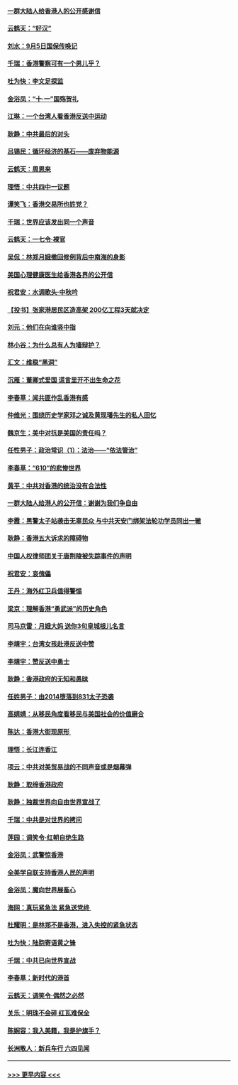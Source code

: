 #### [一群大陆人给香港人的公开感谢信](../pages/nsc993/n11514797.md?t=09112055) 
#### [云鹤天：“好汉”](../pages/nsc993/n11513536.md?t=09112055) 
#### [刘水：9月5日国保传唤记](../pages/nsc993/n11513460.md?t=09112055) 
#### [千瑞：香港警察可有一个男儿乎？](../pages/nsc993/n11513109.md?t=09112055) 
#### [吐为快：李文足探监](../pages/nsc993/n11509622.md?t=09112055) 
#### [金浴凤：“十‧一”国殇贺礼](../pages/nsc993/n11509593.md?t=09112055) 
#### [江琳：一个台湾人看香港反送中运动](../pages/nsc993/n11509211.md?t=09112055) 
#### [耿静：中共最后的对头](../pages/nsc993/n11508308.md?t=09112055) 
#### [吕锡民：循环经济的基石——废弃物能源](../pages/nsc993/n11508212.md?t=09112055) 
#### [云鹤天：周恩来](../pages/nsc993/n11508055.md?t=09112055) 
#### [理悟：中共四中一议题](../pages/nsc993/n11507782.md?t=09112055) 
#### [谭笑飞：香港交易所也姓党？](../pages/nsc993/n11507753.md?t=09112055) 
#### [千瑞：世界应该发出同一个声音](../pages/nsc993/n11507290.md?t=09112055) 
#### [云鹤天：一七令‧裸官](../pages/nsc993/n11507177.md?t=09112055) 
#### [吴侃：林郑月娥撤回修例背后中南海的身影](../pages/nsc993/n11506876.md?t=09112055) 
#### [美国心理健康医生给香港各界的公开信](../pages/nsc993/n11506809.md?t=09112055) 
#### [祝君安：水调歌头‧中秋吟](../pages/nsc993/n11506758.md?t=09112055) 
#### [【投书】张家港居民区造高架 200亿工程3天就决定](../pages/nsc993/n11506682.md?t=09112055) 
#### [刘元：他们在向谁竖中指](../pages/nsc993/n11505384.md?t=09112055) 
#### [林小谷：为什么总有人为墙辩护？](../pages/nsc993/n11505226.md?t=09112055) 
#### [汇文：维稳“黑洞”](../pages/nsc993/n11504347.md?t=09112055) 
#### [沉雁：董卿式爱国 谎言里开不出生命之花](../pages/nsc993/n11503215.md?t=09112055) 
#### [李春草：闻共匪作乱香港有感](../pages/nsc993/n11503072.md?t=09112055) 
#### [仲维光：围绕历史学家邓之诚及黄现璠先生的私人回忆](../pages/nsc993/n11501330.md?t=09112055) 
#### [魏京生：美中对抗是美国的责任吗？](../pages/nsc993/n11500723.md?t=09112055) 
#### [任性男子：政治常识（1）：法治——“依法管治”](../pages/nsc993/n11500791.md?t=09112055) 
#### [李春草：“610”的悲惨世界](../pages/nsc993/n11501141.md?t=09112055) 
#### [黄平：中共对香港的统治没有合法性](../pages/nsc993/n11499473.md?t=09112055) 
#### [一群大陆人给港人的公开信：谢谢为我们争自由](../pages/nsc993/n11500402.md?t=09112055) 
#### [李霞：黑警太子站袭击无辜民众 与中共天安门绑架法轮功学员同出一辙](../pages/nsc993/n11499805.md?t=09112055) 
#### [耿静：香港五大诉求的障碍物](../pages/nsc993/n11497578.md?t=09112055) 
#### [中国人权律师团关于唐荆陵被失踪事件的声明](../pages/nsc993/n11500014.md?t=09112055) 
#### [祝君安：哀傀儡](../pages/nsc993/n11499776.md?t=09112055) 
#### [王丹：海外红卫兵值得警惕](../pages/nsc993/n11498138.md?t=09112055) 
#### [梁京：理解香港“勇武派”的历史角色](../pages/nsc993/n11498006.md?t=09112055) 
#### [司马京雷：月娥大妈  送你3句皇城根儿名言](../pages/nsc993/n11497885.md?t=09112055) 
#### [李靖宇：台湾女孩赴港反送中赞](../pages/nsc993/n11497721.md?t=09112055) 
#### [李靖宇：赞反送中勇士](../pages/nsc993/n11497452.md?t=09112055) 
#### [耿静：香港政府的无知和愚昧](../pages/nsc993/n11494238.md?t=09112055) 
#### [任姓男子：由2014堕落到831太子恐袭](../pages/nsc993/n11496683.md?t=09112055) 
#### [高婧婧：从移民角度看移民与美国社会的价值磨合](../pages/nsc993/n11495757.md?t=09112055) 
#### [陈达：香港大街现原形 ](../pages/nsc993/n11495441.md?t=09112055) 
#### [理悟：长江连香江](../pages/nsc993/n11495377.md?t=09112055) 
#### [项云：中共对美贸易战的不同声音或是烟幕弹](../pages/nsc993/n11494929.md?t=09112055) 
#### [耿静：取缔香港政府](../pages/nsc993/n11494218.md?t=09112055) 
#### [耿静：独裁世界向自由世界宣战了](../pages/nsc993/n11494190.md?t=09112055) 
#### [千瑞：中共是对世界的拷问](../pages/nsc993/n11493021.md?t=09112055) 
#### [莲园：调笑令‧红朝自绝生路](../pages/nsc993/n11493011.md?t=09112055) 
#### [金浴凤：武警惊香港](../pages/nsc993/n11492994.md?t=09112055) 
#### [全美学自联支持香港人民的声明](../pages/nsc993/n11492630.md?t=09112055) 
#### [金浴凤：魔向世界展畜心](../pages/nsc993/n11492599.md?t=09112055) 
#### [海网：真玩紧急法 紧急送党终 ](../pages/nsc993/n11492535.md?t=09112055) 
#### [杜耀明：是林郑不是香港，进入失控的紧急状态](../pages/nsc993/n11491420.md?t=09112055) 
#### [吐为快：陆胞寄语黄之锋](../pages/nsc993/n11491117.md?t=09112055) 
#### [千瑞：中共已向世界宣战](../pages/nsc993/n11490123.md?t=09112055) 
#### [李春草：新时代的港首](../pages/nsc993/n11489864.md?t=09112055) 
#### [云鹤天：调笑令·偶然之必然](../pages/nsc993/n11489701.md?t=09112055) 
#### [关乐：明珠不会碎 红瓦难保全](../pages/nsc993/n11489647.md?t=09112055) 
#### [陈婉容：我入美籍，我是护旗手？](../pages/nsc993/n11487908.md?t=09112055) 
#### [长洲散人：新兵车行 六四见闻](../pages/nsc993/n11487729.md?t=09112055) 

----
#### [ >>> 更早内容 <<< ](../indexes/nsc993-earlier.md)
